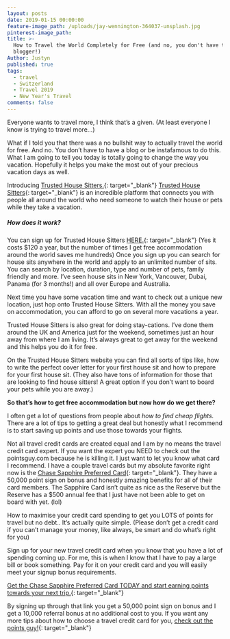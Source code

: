 ```yaml
---
layout: posts
date: 2019-01-15 00:00:00
feature-image_path: /uploads/jay-wennington-364037-unsplash.jpg
pinterest-image_path:
title: >-
  How to Travel the World Completely for Free (and no, you don't have to be a
  blogger!)
Author: Justyn
published: true
tags:
  - travel
  - Switzerland
  - Travel 2019
  - New Year's Travel
comments: false
---
```


Everyone wants to travel more, I think that’s a given. (At least everyone I know is trying to travel more...)

What if I told you that there was a no bullshit way to actually travel the world for free. And no. You don’t have to have a blog or be instafamous to do this. What I am going to tell you today is totally going to change the way you vacation. Hopefully it helps you make the most out of your precious vacation days as well.

Introducing [Trusted House Sitters.](https://www.trustedhousesitters.com/su/BdGwqFEz){: target="_blank"} [Trusted House Sitters](https://www.trustedhousesitters.com/su/BdGwqFEz){: target="_blank"} is an incredible platform that connects you with people all around the world who need someone to watch their house or pets while they take a vacation.

##### How does it work?

You can sign up for Trusted House Sitters [HERE.](https://www.trustedhousesitters.com/su/BdGwqFEz){: target="_blank"} (Yes it costs $120 a year, but the number of times I get free accommodation around the world saves me hundreds) Once you sign up you can search for house sits anywhere in the world and apply to an unlimited number of sits. You can search by location, duration, type and number of pets, family friendly and more. I’ve seen house sits in New York, Vancouver, Dubai, Panama (for 3 months!) and all over Europe and Australia.

Next time you have some vacation time and want to check out a unique new location, just hop onto Trusted House Sitters. With all the money you save on accommodation, you can afford to go on several more vacations a year.

Trusted House Sitters is also great for doing stay-cations. I’ve done them around the UK and America just for the weekend, sometimes just an hour away from where I am living. It’s always great to get away for the weekend and this helps you do it for free.

On the Trusted House Sitters website you can find all sorts of tips like, how to write the perfect cover letter for your first house sit and how to prepare for your first house sit. (They also have tons of information for those that are looking to find house sitters! A great option if you don’t want to board your pets while you are away.)

**So that’s how to get free accommodation but now how do we get there?**

I often get a lot of questions from people about *how to find cheap flights.* There are a lot of tips to getting a great deal but honestly what I recommend is to start saving up points and use those towards your flights.

Not all travel credit cards are created equal and I am by no means the travel credit card expert. If you want the expert you NEED to check out the pointsguy.com because he is killing it. I just want to let you know what card I recommend. I have a couple travel cards but my absolute favorite right now is the [Chase Sapphire Preferred Card](https://www.referyourchasecard.com/6/UUQPE6XUYI){: target="_blank"}. They have a 50,000 point sign on bonus and honestly amazing benefits for all of their card members. The Sapphire Card isn’t quite as nice as the Reserve but the Reserve has a $500 annual fee that I just have not been able to get on board with yet. (lol)

How to maximise your credit card spending to get you LOTS of points for travel but no debt.. It’s actually quite simple. (Please don’t get a credit card if you can’t manage your money, like always, be smart and do what’s right for you)

Sign up for your new travel credit card when you know that you have a lot of spending coming up. For me, this is when I know that I have to pay a large bill or book something. Pay for it on your credit card and you will easily meet your signup bonus requirements.

[Get the Chase Sapphire Preferred Card TODAY and start earning points towards your next trip.](https://www.referyourchasecard.com/6/UUQPE6XUYI){: target="_blank"}

By signing up through that link you get a 50,000 point sign on bonus and I get a 10,000 referral bonus at no additional cost to you. If you want any more tips about how to choose a travel credit card for you, [check out the points guy!](https://thepointsguy.com/cards/){: target="_blank"}